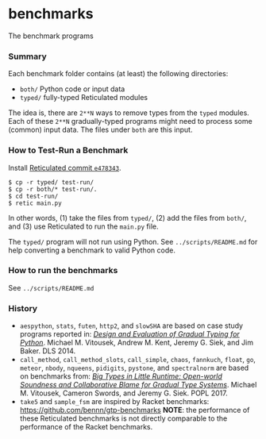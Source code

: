 benchmarks
===

The benchmark programs

### Summary

Each benchmark folder contains (at least) the following directories:

- `both/` Python code or input data
- `typed/` fully-typed Reticulated modules

The idea is, there are `2**N` ways to remove types from the `typed` modules.
Each of these `2**N` gradually-typed programs might need to process some
 (common) input data.
The files under `both` are this input.


### How to Test-Run a Benchmark

Install [Reticulated commit `e478343`](https://github.com/mvitousek/reticulated/commit/e478343).

```
$ cp -r typed/ test-run/
$ cp -r both/* test-run/.
$ cd test-run/
$ retic main.py
```

In other words, (1) take the files from `typed/`, (2) add the files from `both/`,
 and (3) use Reticulated to run the `main.py` file.

The `typed/` program will not run using Python.
See `../scripts/README.md` for help converting a benchmark to valid Python code.


### How to run the benchmarks

See `../scripts/README.md`


### History

- `aespython`, `stats`, `futen`, `http2`, and `slowSHA` are based on case study programs reported in: [_Design and Evaluation of Gradual Typing for Python_](https://dl.acm.org/citation.cfm?id=2661101). Michael M. Vitousek, Andrew M. Kent, Jeremy G. Siek, and Jim Baker. DLS 2014.
- `call_method`, `call_method_slots`, `call_simple`, `chaos`, `fannkuch`, `float`, `go`, `meteor`, `nbody`, `nqueens`, `pidigits`, `pystone`, and `spectralnorm` are based on benchmarks from: [_Big Types in Little Runtime: Open-world Soundness and Collaborative Blame for Gradual Type Systems_](https://dl.acm.org/citation.cfm?id=3009849). Michael M. Vitousek, Cameron Swords, and Jeremy G. Siek. POPL 2017.
- `take5` and `sample_fsm` are inspired by Racket benchmarks: <https://github.com/bennn/gtp-benchmarks>
  **NOTE**: the performance of these Reticulated benchmarks is not directly comparable to the performance of the Racket benchmarks.
